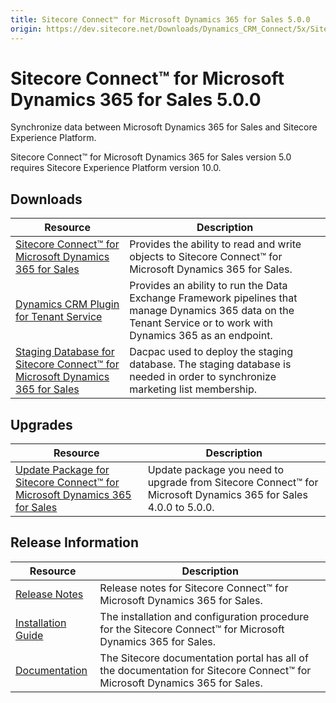 ```yaml
---
title: Sitecore Connect™ for Microsoft Dynamics 365 for Sales 5.0.0
origin: https://dev.sitecore.net/Downloads/Dynamics_CRM_Connect/5x/Sitecore_Connect_for_Microsoft_Dynamics_365_for_Sales_500
---
```


# Sitecore Connect™ for Microsoft Dynamics 365 for Sales 5.0.0

Synchronize data between Microsoft Dynamics 365 for Sales and Sitecore Experience Platform.

  <Alert variant='warning' mb={4}>
    <AlertIcon />
    Sitecore Connect™ for Microsoft Dynamics 365 for Sales version 5.0 requires Sitecore Experience Platform version 10.0.
  </Alert>
  

## Downloads

 | Resource | Description |
 | --- | --- |
 | [Sitecore Connect™ for Microsoft Dynamics 365 for Sales](https://sitecoredev.azureedge.net/~/media/FCED12D64FF74CA88FB2C8A0C92D7CF2.ashx?date=20200817T124210) | Provides the ability to read and write objects to Sitecore Connect™ for Microsoft Dynamics 365 for Sales. |
 | [Dynamics CRM Plugin for Tenant Service](https://sitecoredev.azureedge.net/~/media/1F68DE2526D643CBA0C4A18D969D20F3.ashx?date=20200817T124239) | Provides an ability to run the Data Exchange Framework pipelines that manage Dynamics 365 data on the Tenant Service or to work with Dynamics 365 as an endpoint. |
 | [Staging Database for Sitecore Connect™ for Microsoft Dynamics 365 for Sales](https://sitecoredev.azureedge.net/~/media/421DC6B1DE06441E896627A6D63FC015.ashx?date=20200817T124316) | Dacpac used to deploy the staging database. The staging database is needed in order to synchronize marketing list membership. |

## Upgrades

 | Resource | Description |
 | --- | --- |
 | [Update Package for Sitecore Connect™ for Microsoft Dynamics 365 for Sales](https://sitecoredev.azureedge.net/~/media/61ED29019A31449280D83E8E34CE1281.ashx?date=20200817T124405) | Update package you need to upgrade from Sitecore Connect™ for Microsoft Dynamics 365 for Sales 4.0.0 to 5.0.0. |

## Release Information

 | Resource | Description |
 | --- | --- |
 | [Release Notes](https://dev.sitecore.net:443/downloads/Dynamics%20CRM%20Connect/5x/Sitecore%20Connect%20for%20Microsoft%20Dynamics%20365%20for%20Sales%20500/Release%20Notes) | Release notes for Sitecore Connect™ for Microsoft Dynamics 365 for Sales. |
 | [Installation Guide](https://sitecoredev.azureedge.net/~/media/C9D5710E35154E61B18D76E3ED828F39.ashx?date=20200817T124616) | The installation and configuration procedure for the Sitecore Connect™ for Microsoft Dynamics 365 for Sales. |
 | [Documentation](https://doc.sitecore.com/developers/dynamics-crm-connect/50/sitecore-connect-for-microsoft-dynamics-365-for-sales/en/sitecore-connect-for-microsoft-dynamics-365-for-sales-configuration-guide.html) | The Sitecore documentation portal has all of the documentation for Sitecore Connect™ for Microsoft Dynamics 365 for Sales. |